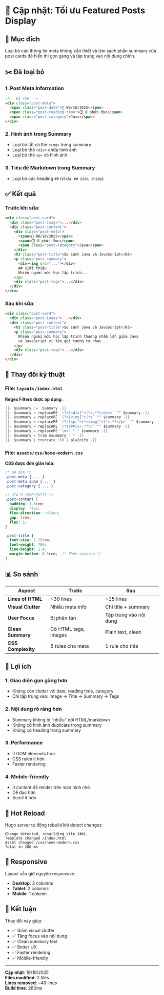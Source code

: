 # 📝 Cập nhật: Tối ưu Featured Posts Display

## 🎯 Mục đích
Loại bỏ các thông tin meta không cần thiết và làm sạch phần summary của post cards để hiển thị gọn gàng và tập trung vào nội dung chính.

## ✂️ Đã loại bỏ

### 1. Post Meta Information
```html
<!-- ĐÃ XÓA -->
<div class="post-meta">
  <span class="post-date">📅 08/10/2025</span>
  <span class="post-reading-time">⏱️ 8 phút đọc</span>
  <span class="post-category">Java</span>
</div>
```

### 2. Hình ảnh trong Summary
- Loại bỏ tất cả thẻ `<img>` trong summary
- Loại bỏ thẻ `<div>` chứa hình ảnh
- Loại bỏ thẻ `<p>` có hình ảnh

### 3. Tiêu đề Markdown trong Summary
- Loại bỏ các heading `##` (ví dụ: `## Giới thiệu`)

## ✅ Kết quả

### Trước khi sửa:
```html
<div class="post-card">
  <div class="post-image">...</div>
  <div class="post-content">
    <div class="post-meta">
      <span>📅 08/10/2025</span>
      <span>⏱️ 8 phút đọc</span>
      <span class="post-category">Java</span>
    </div>
    <h3 class="post-title">So sánh Java và JavaScript</h3>
    <p class="post-summary">
      <div><img src="..."></div>
      ## Giới thiệu
      Nhiều người mới học lập trình...
    </p>
    <div class="post-tags">...</div>
  </div>
</div>
```

### Sau khi sửa:
```html
<div class="post-card">
  <div class="post-image">...</div>
  <div class="post-content">
    <h3 class="post-title">So sánh Java và JavaScript</h3>
    <p class="post-summary">
      Nhiều người mới học lập trình thường nhầm lẫn giữa Java 
      và JavaScript vì tên gọi tương tự nhau...
    </p>
    <div class="post-tags">...</div>
  </div>
</div>
```

## 🔧 Thay đổi kỹ thuật

### File: `layouts/index.html`

**Regex Filters được áp dụng:**
```go
{{- $summary := .Summary -}}
{{- $summary = replaceRE `(?s)<div[^>]*>.*?</div>` "" $summary -}}        // Xóa <div>
{{- $summary = replaceRE `(?s)<img[^>]*>` "" $summary -}}                 // Xóa <img>
{{- $summary = replaceRE `(?s)<p[^>]*><img[^>]*>.*?</p>` "" $summary -}} // Xóa <p> chứa img
{{- $summary = replaceRE `(?s)##\s+.*?\n` "" $summary -}}                // Xóa ## headings
{{- $summary = replaceRE `\n+` " " $summary -}}                          // Thay \n bằng space
{{- $summary = trim $summary " " -}}                                     // Trim spaces
{{- $summary | truncate 150 | plainify -}}                               // Truncate & plainify
```

### File: `assets/css/home-modern.css`

**CSS được đơn giản hóa:**
```css
/* ĐÃ XÓA */
.post-meta { ... }
.post-meta span { ... }
.post-category { ... }

/* GIẢM COMPLEXITY */
.post-content {
  padding: 1.5rem;
  display: flex;
  flex-direction: column;
  gap: 1rem;
  flex: 1;
}

.post-title {
  font-size: 1.25rem;
  font-weight: 700;
  line-height: 1.4;
  margin-bottom: 0.5rem;  /* Thêm spacing */
}
```

## 📊 So sánh

| Aspect | Trước | Sau |
|--------|-------|-----|
| **Lines of HTML** | ~30 lines | ~15 lines |
| **Visual Clutter** | Nhiều meta info | Chỉ title + summary |
| **User Focus** | Bị phân tán | Tập trung vào nội dung |
| **Clean Summary** | Có HTML tags, images | Plain text, clean |
| **CSS Complexity** | 5 rules cho meta | 1 rule cho title |

## 🎨 Lợi ích

### 1. **Giao diện gọn gàng hơn**
- Không còn clutter với date, reading time, category
- Chỉ tập trung vào: Image → Title → Summary → Tags

### 2. **Nội dung rõ ràng hơn**
- Summary không bị "nhiễu" bởi HTML/markdown
- Không có hình ảnh duplicate trong summary
- Không có heading trong summary

### 3. **Performance**
- Ít DOM elements hơn
- CSS rules ít hơn
- Faster rendering

### 4. **Mobile-friendly**
- Ít content để render trên màn hình nhỏ
- Dễ đọc hơn
- Scroll ít hơn

## 🔄 Hot Reload

Hugo server tự động rebuild khi detect changes:
```
Change detected, rebuilding site (#4).
Template changed /index.html
Asset changed /css/home-modern.css
Total in 280 ms
```

## 📱 Responsive

Layout vẫn giữ nguyên responsive:
- **Desktop**: 3 columns
- **Tablet**: 2 columns  
- **Mobile**: 1 column

## 🎯 Kết luận

Thay đổi này giúp:
- ✅ Giảm visual clutter
- ✅ Tăng focus vào nội dung
- ✅ Clean summary text
- ✅ Better UX
- ✅ Faster rendering
- ✅ Mobile-friendly

---

**Cập nhật**: 19/10/2025  
**Files modified**: 2 files  
**Lines removed**: ~40 lines  
**Build time**: 280ms
